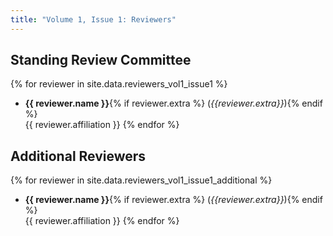 ```yaml
---
title: "Volume 1, Issue 1: Reviewers"
---
```


## Standing Review Committee

{% for reviewer in site.data.reviewers_vol1_issue1 %}
* **{{ reviewer.name }}**{% if reviewer.extra %} (_{{reviewer.extra}}_){% endif %}  
       {{ reviewer.affiliation }}
{% endfor %}

## Additional Reviewers

{% for reviewer in site.data.reviewers_vol1_issue1_additional %}
* **{{ reviewer.name }}**{% if reviewer.extra %} (_{{reviewer.extra}}_){% endif %}  
       {{ reviewer.affiliation }}
{% endfor %}

